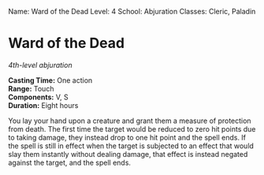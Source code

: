 Name: Ward of the Dead
Level: 4
School: Abjuration
Classes: Cleric, Paladin

# Ward of the Dead
_4th-level abjuration_

**Casting Time:** One action    
**Range:** Touch    
**Components:** V, S    
**Duration:** Eight hours 

You lay your hand upon a creature and grant them a measure of protection from death. The first time the target would be reduced to zero hit points due to taking damage, they instead drop to one hit point and the spell ends. If the spell is still in effect when the target is subjected to an effect that would slay them instantly without dealing damage, that effect is instead negated against the target, and the spell ends. 
